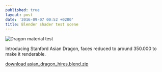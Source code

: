```yaml
---
published: true
layout: post
date: '2016-09-07 00:52 +0200'
title: Blender shader test scene
---
```

![Dragon material test]({{site.baseurl}}/media/materialTestSceneDragonThumb1.png)

Introducing Stanford Asian Dragon, faces reduced to around 350.000 to make it renderable.

[download asian_dragon_hires.blend.zip]({{site.baseurl}}/blends/asian_dragon_hires.blend.zip)
